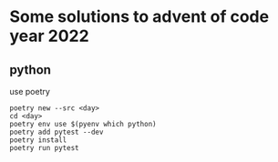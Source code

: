 # Some solutions to advent of code year 2022

## python

use poetry

```
poetry new --src <day>
cd <day>
poetry env use $(pyenv which python)
poetry add pytest --dev
poetry install
poetry run pytest
```